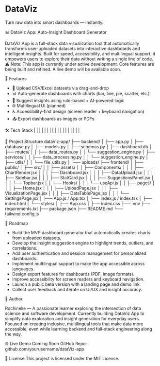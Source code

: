 # DataViz
Turn raw data into smart dashboards — instantly.

📊 DataViz App: Auto-Insight Dashboard Generator

DataViz App is a full-stack data visualization tool that automatically transforms user-uploaded datasets into interactive dashboards and intelligent insights. Built for speed, accessibility, and multilingual support, it empowers users to explore their data without writing a single line of code.
⚠️ Note: This app is currently under active development. Core features are being built and refined. A live demo will be available soon.


🚀 Features
- 📁 Upload CSV/Excel datasets via drag-and-drop
- 📊 Auto-generate dashboards with charts (bar, line, pie, scatter, etc.)
- 🧠 Suggest insights using rule-based + AI-powered logic
- 🌐 Multilingual UI (planned)
- ♿ Accessibility-first design (screen reader + keyboard navigation)
- 📤 Export dashboards as images or PDFs

🛠️ Tech Stack
|  |  | 
|  |  | 
|  |  | 
|  |  | 
|  |  | 
|  |  | 



📁 Project Structure
dataViz-app/
├── backend/
│   ├── app.py
│   ├── database.py
│   ├── models.py
│   ├── schemas.py
│   ├── dashboard.db
│   ├── routes/
│   │   ├── data_routes.py
│   │   └── suggestion_engine.py
│   ├── services/
│   │   ├── data_processing.py
│   │   └── suggestion_engine.py
│   ├── utils/
│   │   └── file_utils.py
│   └── uploads/
├── frontend/
│   ├── public/
│   ├── src/
│   │   ├── assets/
│   │   ├── Components/
│   │   │   ├── ChartRender.jsx
│   │   │   ├── Dashboard.jsx
│   │   │   ├── DataUpload.jsx
│   │   │   ├── Sidebar.jsx
│   │   │   ├── StatCard.jsx
│   │   │   ├── SuggestionsPanel.jsx
│   │   │   └── Topbar.jsx
│   │   ├── Hooks/
│   │   │   └── useApi.js
│   │   ├── pages/
│   │   │   ├── Home.jsx
│   │   │   ├── UploadPage.jsx
│   │   │   ├── VisualizationPage.jsx
│   │   │   ├── DataTablePage.jsx
│   │   │   └── SettingsPage.jsx
│   ├── App.js / App.tsx
│   ├── index.js / index.tsx
│   ├── index.html
│   └── styles/
│       ├── App.css
│       ├── index.css
├── .env
├── requirements.txt
├── package.json
├── README.md
└── tailwind.config.js



📌 Roadmap

- Build the MVP dashboard generator that automatically creates charts from uploaded datasets.
- Develop the insight suggestion engine to highlight trends, outliers, and correlations.
- Add user authentication and session management for personalized dashboards.
- Implement multilingual support to make the app accessible across languages.
- Design export features for dashboards (PDF, image formats).
- Improve accessibility for screen readers and keyboard navigation.
- Launch a public beta version with a landing page and demo link.
- Collect user feedback and iterate on UI/UX and insight accuracy.


👤 Author

Rochinelle — A passionate learner exploring the intersection of data science and software development. Currently building DataViz App to simplify data exploration and insight generation for everyday users. Focused on creating inclusive, multilingual tools that make data more accessible, even while learning backend and full-stack engineering along the way.

🌐 Live Demo
Coming Soon
GitHub Repo: github.com/yourusername/dataViz-app

📄 License
This project is licensed under the MIT License.


